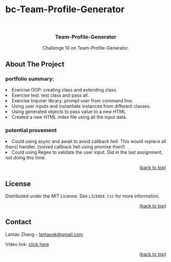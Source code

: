 # bc-Team-Profile-Generator

<!-- PROJECT LOGO -->
<br />
<div align="center">
  <h3 align="center">Team-Profile-Generator</h3>
 
  <p align="center">
    Challenge 10 on Team-Profile-Generator.

  </p>
</div>

<!-- ABOUT THE PROJECT -->

## About The Project

### portfolio summary:

<li>Ecercise OOP: creating class and extending class.
<li>Exercise test: test class and pass all.
<li>Exercise Inquirer library: prompt user from command line.
<li>Using user inputs and instantiate instances from different classes.
<li>Using generated objects to pass value to a new HTML
<li>Created a new HTML index file using all the input data.

### potential provement

<li>Could using async and await to avoid callback hell. This would replace all then() handler. (solved callback hell using promise then!)
<li>Could using Regex to validate the user input. Did in the last assignment, not doing this time.

<p align="right">(<a href="#readme-top">back to top</a>)</p>

<!-- LICENSE -->

## License

Distributed under the MIT License. See `LICENSE.txt` for more information.

<p align="right">(<a href="#readme-top">back to top</a>)</p>

<!-- CONTACT -->

## Contact

Lantao Zhang - lantaook@gmail.com

Video link: [click here](https://drive.google.com/file/d/11rPC1ZkH138cwEOBL4PnVFRYVg5DsClD/view)

<p align="right">(<a href="#readme-top">back to top</a>)</p>
